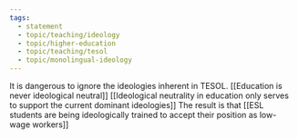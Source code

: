 ```yaml
---
tags: 
  - statement
  - topic/teaching/ideology
  - topic/higher-education
  - topic/teaching/tesol
  - topic/monolingual-ideology
---
```

It is dangerous to ignore the ideologies inherent in TESOL. [[Education is never ideological neutral]] [[Ideological neutrality in education only serves to support the current dominant ideologies]]  The result is that [[ESL students are being ideologically trained to accept their position as low-wage workers]]